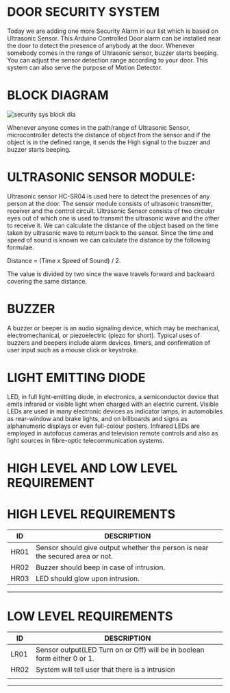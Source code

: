 # DOOR SECURITY SYSTEM
Today we are adding one more Security Alarm in our list which is based on Ultrasonic Sensor. This Arduino Controlled Door alarm can be installed near the door to detect the presence of anybody at the door. Whenever somebody comes in the range of Ultrasonic sensor, buzzer starts beeping. You can adjust the sensor detection range according to your door. This system can also serve the purpose of Motion Detector.

# BLOCK DIAGRAM

![security sys block dia](https://user-images.githubusercontent.com/98822676/155678167-c7e81ee9-7864-4855-b0e5-5abf63979a36.jpg)






Whenever anyone comes in the path/range of Ultrasonic Sensor, microcontroller detects the distance of object from the sensor and if the object is in the defined range, it sends the High signal to the buzzer and buzzer starts beeping.


# ULTRASONIC SENSOR MODULE:

Ultrasonic sensor HC-SR04 is used here to detect the presences of any person at the door. The sensor module consists of ultrasonic transmitter, receiver and the control circuit. Ultrasonic Sensor consists of two circular eyes out of which one is used to transmit the ultrasonic wave and the other to receive it.
We can calculate the distance of the object based on the time taken by ultrasonic wave to return back to the sensor. Since the time and speed of sound is known we can calculate the distance by the following formulae.

Distance = (Time x Speed of Sound) / 2.

The value is divided by two since the wave travels forward and backward covering the same distance. 


# BUZZER

A buzzer or beeper is an audio signaling device, which may be mechanical, electromechanical, or piezoelectric (piezo for short). Typical uses of buzzers and beepers include alarm devices, timers, and confirmation of user input such as a mouse click or keystroke.

# LIGHT EMITTING DIODE

LED, in full light-emitting diode, in electronics, a semiconductor device that emits infrared or visible light when charged with an electric current. Visible LEDs are used in many electronic devices as indicator lamps, in automobiles as rear-window and brake lights, and on billboards and signs as alphanumeric displays or even full-colour posters. Infrared LEDs are employed in autofocus cameras and television remote controls and also as light sources in fibre-optic telecommunication systems.

# HIGH LEVEL AND LOW LEVEL REQUIREMENT

# HIGH LEVEL REQUIREMENTS

| ID     |                           DESCRIPTION                                                 |
|--------|---------------------------------------------------------------------------------------|
| HR01   |   Sensor should give output whether the person is near the secured area or not.       |
| HR02   |   Buzzer should beep in case of intrusion.                                            |
| HR03   |   LED should glow upon intrusion.                                                     |

------------------------------------------------------------------------------------------------

# LOW LEVEL REQUIREMENTS

| ID     |                           DESCRIPTION                                                 |
|--------|---------------------------------------------------------------------------------------|
| LR01   | Sensor output(LED Turn on or Off) will be in boolean form either 0 or 1.              |
| HR02   |   System will tell user that there is a intrusion                                     |
                                               |
------------------------------------------------------------------------------------------------

